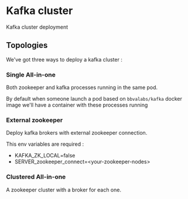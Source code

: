 # Kafka cluster

Kafka cluster deployment

## Topologies

We've got three ways to deploy a kafka cluster :

### Single All-in-one

Both zookeeper and kafka processes running in the same pod.

By default when someone launch a pod based on `bbvalabs/kafka` docker image we'll have a container with these processes running

### External zookeeper

Deploy kafka brokers with external zookeeper connection.

This env variables are required :

* KAFKA_ZK_LOCAL=false
* SERVER_zookeeper_connect=\<your-zookeeper-nodes\>

### Clustered All-in-one

A zookeeper cluster with a broker for each one.







